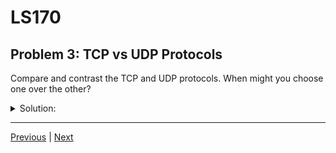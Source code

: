 # LS170
## Problem 3: TCP vs UDP Protocols

Compare and contrast the TCP and UDP protocols. When might you choose one over the other?

<details>
<summary>Solution:</summary>

TCP (Transmission Control Protocol) is a connection-oriented protocol that guarantees the reliable and ordered delivery of data. It uses a three-way handshake to establish a connection and includes mechanisms for error-checking and flow control. UDP (User Datagram Protocol) is a simpler, connectionless protocol that offers faster but unreliable data transfer, without guarantees of delivery or order. TCP is used for applications where data integrity is crucial (e.g., web browsing, email), while UDP is suitable for applications where speed is more important than reliability (e.g., video streaming, online gaming).

</details>

---

[Previous](02.md) | [Next](04.md)

